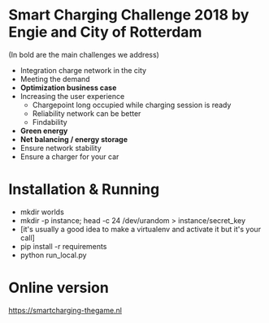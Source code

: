 # Smart Charging Challenge 2018 by Engie and City of Rotterdam 

(In bold are the main challenges we address)

-	Integration charge network in the city
-	Meeting the demand
-	__Optimization business case__
-	Increasing the user experience
	-	Chargepoint long occupied while charging session is ready
	-	Reliability network can be better
	-	Findability
-	__Green energy__
-	__Net balancing / energy storage__
-	Ensure network stability
-	Ensure a charger for your car


# Installation & Running

* mkdir worlds
* mkdir -p instance; head -c 24 /dev/urandom > instance/secret_key
* [it's usually a good idea to make a virtualenv and activate it but it's your call]
* pip install -r requirements
* python run_local.py


# Online version

https://smartcharging-thegame.nl
